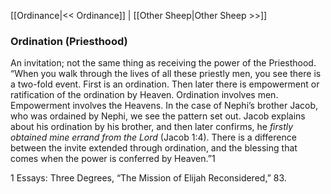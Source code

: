[[Ordinance|<< Ordinance]]  |  [[Other Sheep|Other Sheep >>]]

### Ordination (Priesthood)
An invitation; not the same thing as receiving the power of the Priesthood. “When you walk through the lives of all these priestly men, you see there is a two-fold event. First is an ordination. Then later there is empowerment or ratification of the ordination by Heaven. Ordination involves men. Empowerment involves the Heavens. In the case of Nephi’s brother Jacob, who was ordained by Nephi, we see the pattern set out. Jacob explains about his ordination by his brother, and then later confirms, he *firstly obtained mine errand from the Lord* (Jacob 1:4). There is a difference between the invite extended through ordination, and the blessing that comes when the power is conferred by Heaven.”1



1 Essays: Three Degrees, “The Mission of Elijah Reconsidered,” 83.